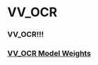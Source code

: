 # VV_OCR
### VV_OCR!!!

### [VV_OCR Model Weights](https://drive.google.com/file/d/1Mn0QwTg9p7VEGqdUvcjAIVngyFC6YN42/view?usp=sharing)
